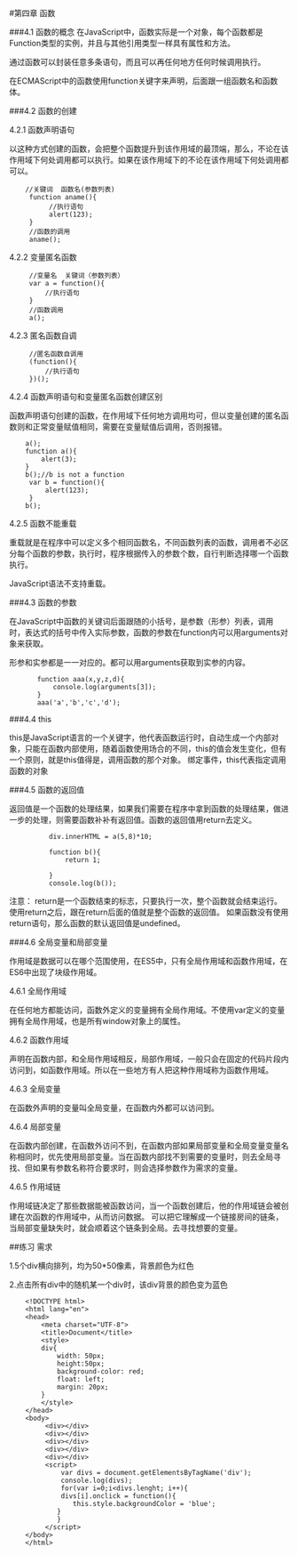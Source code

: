 #第四章 函数

###4.1 函数的概念
在JavaScript中，函数实际是一个对象，每个函数都是Function类型的实例，并且与其他引用类型一样具有属性和方法。

通过函数可以封装任意多条语句，而且可以再任何地方任何时候调用执行。

在ECMAScript中的函数使用function关键字来声明，后面跟一组函数名和函数体。

###4.2 函数的创建

4.2.1 函数声明语句

以这种方式创建的函数，会把整个函数提升到该作用域的最顶端，那么，不论在该作用域下何处调用都可以执行。如果在该作用域下的不论在该作用域下何处调用都可以。

        //关键词  函数名(参数列表)
         function aname(){
              //执行语句
              alert(123);
         }
         //函数的调用
         aname();

4.2.2 变量匿名函数

         //变量名  关键词（参数列表）
         var a = function(){
             //执行语句
         }
         //函数调用
         a();

4.2.3 匿名函数自调

         //匿名函数自调用
         (function(){
             //执行语句
         })();
4.2.4 函数声明语句和变量匿名函数创建区别

函数声明语句创建的函数，在作用域下任何地方调用均可，但以变量创建的匿名函数则和正常变量赋值相同，需要在变量赋值后调用，否则报错。
       
        a();
        function a(){
            alert(3);
        }
        b();//b is not a function
         var b = function(){
             alert(123);
         }
        b();
4.2.5 函数不能重载

重载就是在程序中可以定义多个相同函数名，不同函数列表的函数，调用者不必区分每个函数的参数，执行时，程序根据传入的参数个数，自行判断选择哪一个函数执行。

JavaScript语法不支持重载。

###4.3 函数的参数

在JavaScript中函数的关键词后面跟随的小括号，是参数（形参）列表，调用时，表达式的括号中传入实际参数，函数的参数在function内可以用arguments对象来获取。

形参和实参都是一一对应的。都可以用arguments获取到实参的内容。

           function aaa(x,y,z,d){
               console.log(arguments[3]);
           }
           aaa('a','b','c','d');

###4.4 this

this是JavaScript语言的一个关键字，他代表函数运行时，自动生成一个内部对象，只能在函数内部使用，随着函数使用场合的不同，this的值会发生变化，但有一个原则，就是this值得是，调用函数的那个对象。
绑定事件，this代表指定调用函数的对象

###4.5 函数的返回值

返回值是一个函数的处理结果，如果我们需要在程序中拿到函数的处理结果，做进一步的处理，则需要函数补补有返回值。函数的返回值用return去定义。

              div.innerHTML = a(5,8)*10;

              function b(){
                  return 1;

              }
              console.log(b());
注意：
return是一个函数结束的标志，只要执行一次，整个函数就会结束运行。
使用return之后，跟在return后面的值就是整个函数的返回值。
如果函数没有使用return语句，那么函数的默认返回值是undefined。

###4.6 全局变量和局部变量

作用域是数据可以在哪个范围使用，在ES5中，只有全局作用域和函数作用域，在ES6中出现了块级作用域。

4.6.1 全局作用域

在任何地方都能访问，函数外定义的变量拥有全局作用域。不使用var定义的变量拥有全局作用域，也是所有window对象上的属性。

4.6.2 函数作用域

声明在函数内部，和全局作用域相反，局部作用域，一般只会在固定的代码片段内访问到，如函数作用域。所以在一些地方有人把这种作用域称为函数作用域。

4.6.3 全局变量

在函数外声明的变量叫全局变量，在函数内外都可以访问到。

4.6.4 局部变量

在函数内部创建，在函数外访问不到，在函数内部如果局部变量和全局变量变量名称相同时，优先使用局部变量。当在函数内部找不到需要的变量时，则去全局寻找、但如果有参数名称符合要求时，则会选择参数作为需求的变量。

4.6.5 作用域链

作用域链决定了那些数据能被函数访问，当一个函数创建后，他的作用域链会被创建在次函数的作用域中，从而访问数据。
可以把它理解成一个链接房间的链条，当局部变量缺失时，就会顺着这个链条到全局。去寻找想要的变量。



##练习
需求

1.5个div横向排列，均为50*50像素，背景颜色为红色

2.点击所有div中的随机某一个div时，该div背景的颜色变为蓝色

		<!DOCTYPE html>
		<html lang="en">
		<head>
		    <meta charset="UTF-8">
		    <title>Document</title>
		    <style>
		    div{
		        width: 50px;
		        height:50px;
		        background-color: red;
		        float: left;
		        margin: 20px;
		    }
		    </style>
		</head>
		<body>
		     <div></div>
		     <div></div>
		     <div></div>
		     <div></div>
		     <div></div>
		     <script>
		         var divs = document.getElementsByTagName('div');
		         console.log(divs);
		         for(var i=0;i<divs.lenght; i++){
		         divs[i].onclick = function(){
		            this.style.backgroundColor = 'blue';
		        }
		        }
		     </script>
		</body>
		</html>
